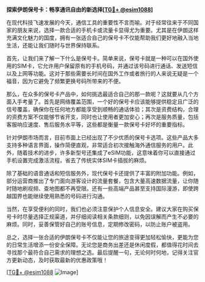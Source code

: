 **探索伊朗保号卡：畅享通讯自由的新选择[[TG💪+ @esim1088](https://t.me/s/esim1088)]**

在现代科技飞速发展的今天，通信工具的重要性不言而喻。对于经常往来于不同国家的朋友来说，选择一款合适的手机卡或流量卡显得尤为重要。尤其是在伊朗这样充满文化魅力的国度，拥有一张适合自己的保号卡不仅能帮助我们更好地融入当地生活，还能让我们随时与世界保持联系。

首先，让我们来了解一下什么是保号卡。简单来说，保号卡就是一种可以在国外使用的SIM卡，它允许用户保留原有的手机号码，并通过该号码进行通话、发送短信以及上网等功能。这对于那些需要长时间在国外工作或者旅行的人来说无疑是一个福音，因为它避免了频繁更换号码所带来的不便。

那么，在众多的保号卡产品中，如何挑选最适合自己的那一款呢？这就要从几个方面入手考量了。首先是网络覆盖范围，一个好的保号卡应该能够提供稳定且广泛的信号覆盖，确保你在任何地方都能享受到顺畅的通话体验；其次是资费结构，合理的资费方案不仅能够节省开支，同时也让使用者更加安心；再次是服务质量，包括客服响应速度、售后服务水平等，这些都是衡量一款保号卡好坏的重要指标。

针对伊朗市场而言，目前市面上已经出现了不少优质的保号卡选项。这些产品大多支持多种语言界面，操作简便直观，非常适合初次接触海外通信服务的用户。此外，随着技术的进步，许多新型号还集成了eSIM功能，这意味着你可以直接通过手机设置完成激活流程，省去了传统实体SIM卡插拔的麻烦。

除了基础的语音通话和短信服务外，现代保号卡还提供了丰富的附加功能。例如，部分运营商推出了专门面向游客设计的流量套餐，包含大量高速数据流量，让你随时随地刷视频、查地图都不再受限。还有一些高端产品甚至支持国际漫游，即使跨越国界也能继续使用熟悉的号码进行沟通。

当然，在享受便利的同时，我们也必须注意保护个人信息安全。建议大家在购买保号卡时尽量选择正规渠道，并仔细阅读相关条款细则，以免因误解而产生不必要的麻烦。同时，妥善保管好自己的账号信息，定期修改密码，以防止账户被盗用。

总之，选择一张合适的伊朗保号卡不仅能让您的旅途变得更加轻松愉快，更能为您的日常生活增添一份安全保障。无论您是商务出差还是休闲度假，都值得花时间去寻找那个最符合自己需求的理想之选。最后提醒一句，无论何时何地，记得关注官方更新动态，及时获取最新的优惠政策哦！

[[TG💪+ @esim1088](https://t.me/s/esim1088) ![Image](https://i.postimg.cc/4NQfJmqS/Snipaste-2025-05-13-00-14-12.png)]